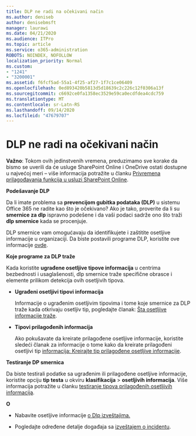```yaml
---
title: DLP ne radi na očekivani način
ms.author: deniseb
author: denisebmsft
manager: laurawi
ms.date: 04/21/2020
ms.audience: ITPro
ms.topic: article
ms.service: o365-administration
ROBOTS: NOINDEX, NOFOLLOW
localization_priority: Normal
ms.custom:
- "1241"
- "3200001"
ms.assetid: f6fcf5ad-55a1-4f25-af27-1f7c1ce06409
ms.openlocfilehash: 0ed893420b5813d5d18639c2c226c12f0306a13f
ms.sourcegitcommit: c6692ce0fa1358ec3529e59ca0ecdfdea4cdc759
ms.translationtype: MT
ms.contentlocale: sr-Latn-RS
ms.lasthandoff: 09/14/2020
ms.locfileid: "47679707"
---
```

# <a name="dlp-not-working-as-expected"></a>DLP ne radi na očekivani način

**Važno**: Tokom ovih jedinstvenih vremena, preduzimamo sve korake da bismo se uverili da će usluge SharePoint Online i OneDrive ostati dostupne u najvećoj meri – više informacija potražite u članku [Privremena prilagođavanja funkcija u usluzi SharePoint Online](https://aka.ms/ODSPAdjustments).

 **Podešavanje DLP**

Da li imate problema sa **prevencijom gubitka podataka (DLP)** u sistemu Office 365 ne radite kao što je očekivano? Ako je tako, proverite da li su **smernice za dlp** ispravno podešene i da vaši podaci sadrže ono što traži **dlp smernice** kada se procenjuje.
  
DLP smernice vam omogućavaju da identifikujete i zaštitite osetljive informacije u organizaciji. Da biste postavili programe DLP, koristite ove informacije [ovde](https://docs.microsoft.com/office365/securitycompliance/prevent-data-loss#set-up-dlp).
  
 **Koje programe za DLP traže**
  
Kada koristite **ugrađene osetljive tipove informacija** u centrima bezbednosti i usaglašenosti, dlp smernice traže specifične obrasce i elemente prilikom detekcija ovih osetljivih tipova.
  
- **Ugrađeni osetljivi tipovi informacija**

    Informacije o ugrađenim osetljivim tipovima i tome koje smernice za DLP traže kada otkrivaju osetljiv tip, pogledajte članak: [Šta osetljive informacije traže](https://docs.microsoft.com/microsoft-365/compliance/sensitive-information-type-entity-definitions).

- **Tipovi prilagođenih informacija**

    Ako pokušavate da kreirate prilagođene osetljive informacije, koristite sledeći članak za informacije o tome kako da kreirate prilagođeni osetljivi tip [informacija: Kreirajte tip prilagođene osetljive informacije](https://docs.microsoft.com/microsoft-365/compliance/create-a-custom-sensitive-information-type).

**Testiranje DP smernica**

Da biste testirali podatke sa ugrađenim ili prilagođene osetljive informacije, koristite opciju **tip testa** u okviru **klasifikacija**  >  **osetljivih informacija**. Više informacija potražite u članku [testiranje tipova prilagođenih osetljivih informacija](https://docs.microsoft.com/microsoft-365/compliance/create-a-custom-sensitive-information-type#create-custom-sensitive-information-types-in-the-security--compliance-center).

 **O**
  
- Nabavite osetljive informacije [o Dlp izveštajima.](https://docs.microsoft.com/microsoft-365/compliance/data-loss-prevention-policies#dlp-reports)

- Pogledajte određene detalje događaja sa [izveštajem o incidentu](https://docs.microsoft.com/microsoft-365/compliance/data-loss-prevention-policies#incident-reports).
